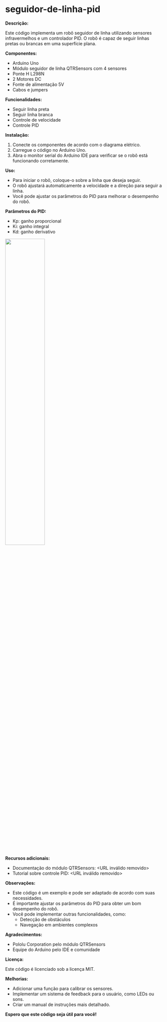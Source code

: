 # seguidor-de-linha-pid


**Descrição:**

Este código implementa um robô seguidor de linha utilizando sensores infravermelhos e um controlador PID. O robô é capaz de seguir linhas pretas ou brancas em uma superfície plana.

**Componentes:**

* Arduino Uno
* Módulo seguidor de linha QTRSensors com 4 sensores
* Ponte H L298N
* 2 Motores DC
* Fonte de alimentação 5V
* Cabos e jumpers

**Funcionalidades:**

* Seguir linha preta
* Seguir linha branca
* Controle de velocidade
* Controle PID

**Instalação:**

1. Conecte os componentes de acordo com o diagrama elétrico.
2. Carregue o código no Arduino Uno.
3. Abra o monitor serial do Arduino IDE para verificar se o robô está funcionando corretamente.

**Uso:**

* Para iniciar o robô, coloque-o sobre a linha que deseja seguir.
* O robô ajustará automaticamente a velocidade e a direção para seguir a linha.
* Você pode ajustar os parâmetros do PID para melhorar o desempenho do robô.

**Parâmetros do PID:**

* Kp: ganho proporcional
* Ki: ganho integral
* Kd: ganho derivativo
<img width=50% src="https://smarti.blog.br/wp-content/uploads/2016/08/PID-570x291.jpg"/>

**Recursos adicionais:**

* Documentação do módulo QTRSensors: <URL inválido removido>
* Tutorial sobre controle PID: <URL inválido removido>

**Observações:**

* Este código é um exemplo e pode ser adaptado de acordo com suas necessidades.
* É importante ajustar os parâmetros do PID para obter um bom desempenho do robô.
* Você pode implementar outras funcionalidades, como:
    * Detecção de obstáculos
    * Navegação em ambientes complexos

**Agradecimentos:**

* Pololu Corporation pelo módulo QTRSensors
* Equipe do Arduino pelo IDE e comunidade

**Licença:**

Este código é licenciado sob a licença MIT.

**Melhorias:**

* Adicionar uma função para calibrar os sensores.
* Implementar um sistema de feedback para o usuário, como LEDs ou sons.
* Criar um manual de instruções mais detalhado.

**Espero que este código seja útil para você!**
